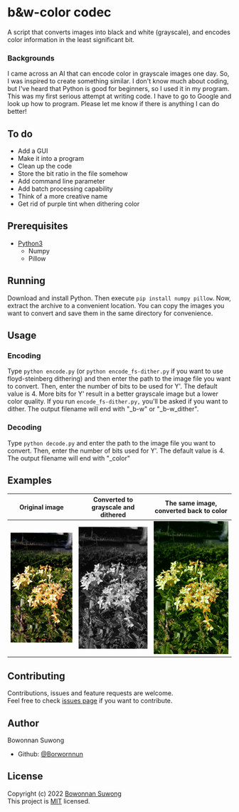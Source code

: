# b&w-color codec
A script that converts images into black and white (grayscale), and encodes color information in the least significant bit.

### Backgrounds
I came across an AI that can encode color in grayscale images one day. So, I was inspired to create something similar. I don't know much about coding, but I've heard that Python is good for beginners, so I used it in my program. This was my first serious attempt at writing code. I have to go to Google and look up how to program. Please let me know if there is anything I can do better!

## To do
* Add a GUI
* Make it into a program 
* Clean up the code
* Store the bit ratio in the file somehow
* Add command line parameter
* Add batch processing capability
* Think of a more creative name
* Get rid of purple tint when dithering color

## Prerequisites
* [Python3](https://www.python.org/downloads/)
	* Numpy
	* Pillow
	
## Running
Download and install Python. Then execute `pip install numpy pillow`. Now, extract the archive to a convenient location. You can copy the images you want to convert and save them in the same directory for convenience.

## Usage
### Encoding
Type `python encode.py` (or `python encode_fs-dither.py` if you want to use floyd-steinberg dithering) and then enter the path to the image file you want to convert. Then, enter the number of bits to be used for Y'. The default value is 4. More bits for Y' result in a better grayscale image but a lower color quality. If you run `encode_fs-dither.py,` you'll be asked if you want to dither. The output filename will end with "_b-w" or "_b-w_dither".
### Decoding
Type `python decode.py` and enter the path to the image file you want to convert. Then, enter the number of bits used for Y'. The default value is 4. The output filename will end with "_color"

## Examples
| Original image | Converted to grayscale and dithered | The same image, converted back to color |
| --- | --- | --- |
| ![An image of flowers](examples/example_small.png "Original image") | ![An image of flowers in grayscale](examples/example_small_b-w_dither.png "Converted to grayscale and dithered") | ![Another image of flowers](examples/example_small_b-w_dither_color.png "The same image, converted back to color")<br /> |

## Contributing
Contributions, issues and feature requests are welcome.<br />
Feel free to check [issues page](https://github.com/Borwornnun/b-w-color-codec/issues) if you want to contribute.

## Author
Bowonnan Suwong
* Github: [@Borwornnun](https://github.com/Borwornnun)

## License
Copyright (c) 2022 [Bowonnan Suwong](https://github.com/Borwornnun)<br />
This project is [MIT](https://github.com/Borwornnun/b-w-color-codec/blob/main/LICENSE) licensed.
